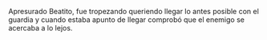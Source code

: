 Apresurado Beatito, fue tropezando queriendo llegar lo antes posible con el guardia
y cuando estaba apunto de llegar comprobó que el enemigo se acercaba a lo lejos.




